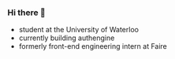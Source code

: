 ### Hi there 👋

- student at the University of Waterloo
- currently building authengine
- formerly front-end engineering intern at Faire
